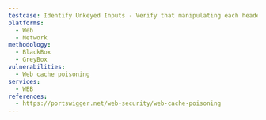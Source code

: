 ```yaml
---
testcase: Identify Unkeyed Inputs - Verify that manipulating each header in turn produces distinct responses when paired with a fresh cache-buster, confirming it’s unkeyed. Web (HTTP/HTTPS) service
platforms: 
  - Web
  - Network
methodology: 
  - BlackBox
  - GreyBox
vulnerabilities:
  - Web cache poisoning
services:
  - WEB
references:
  - https://portswigger.net/web-security/web-cache-poisoning
---
```

